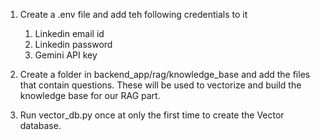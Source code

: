 1. Create a .env file and add teh following credentials to it

   1. Linkedin email id
   2. Linkedin password
   3. Gemini API key



2. Create a folder in backend_app/rag/knowledge_base
   and add the files that contain questions. These will be used to vectorize and build the knowledge base for our RAG part.
3. Run vector_db.py once at only the first time to create the Vector database.
